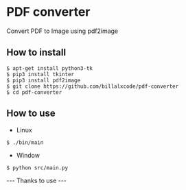 # PDF converter

Convert PDF to Image using pdf2image

## How to install
```shell
$ apt-get install python3-tk
$ pip3 install tkinter
$ pip3 install pdf2image
$ git clone https://github.com/billalxcode/pdf-converter
$ cd pdf-converter
```

## How to use
- Linux
```shell
$ ./bin/main
```

- Window
```shell
$ python src/main.py
```

--- Thanks to use ---
